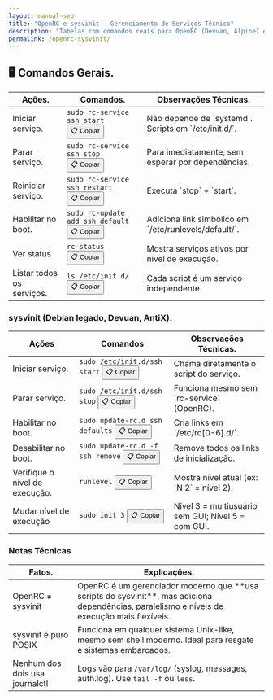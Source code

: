 ```yaml
---
layout: manual-seo
title: "OpenRC e sysvinit – Gerenciamento de Serviços Técnico"
description: "Tabelas com comandos reais para OpenRC (Devuan, Alpine) e sysvinit (Debian legado) — sem systemd, só utilidade prática."
permalink: /openrc-sysvinit/
---
```



<section>

<h2>🖥 Comandos Gerais.</h2>



<table class="evergreen-table">
  <thead>
    <tr>
      <th>Ações.</th>
      <th>Comandos.</th>
      <th>Observações Técnicas.</th>
    </tr>
  </thead>
  <tbody>
    <tr>
      <td data-label="Ação">Iniciar serviço.</td>
      <td data-label="Comando">
        <code>sudo rc-service ssh start</code>
        <button class="copy-btn" data-command="sudo rc-service ssh start">📋 Copiar</button>
      </td>
      <td data-label="Observação Técnica">Não depende de `systemd`. Scripts em `/etc/init.d/`.</td>
    </tr>
    <tr>
      <td data-label="Ação">Parar serviço.</td>
      <td data-label="Comando">
        <code>sudo rc-service ssh stop</code>
        <button class="copy-btn" data-command="sudo rc-service ssh stop">📋 Copiar</button>
      </td>
      <td data-label="Observação Técnica">Para imediatamente, sem esperar por dependências.</td>
    </tr>
    <tr>
      <td data-label="Ação">Reiniciar serviço.</td>
      <td data-label="Comando">
        <code>sudo rc-service ssh restart</code>
        <button class="copy-btn" data-command="sudo rc-service ssh restart">📋 Copiar</button>
      </td>
      <td data-label="Observação Técnica">Executa `stop` + `start`.</td>
    </tr>
    <tr>
      <td data-label="Ação">Habilitar no boot.</td>
      <td data-label="Comando">
        <code>sudo rc-update add ssh default</code>
        <button class="copy-btn" data-command="sudo rc-update add ssh default">📋 Copiar</button>
      </td>
      <td data-label="Observação Técnica">Adiciona link simbólico em `/etc/runlevels/default/`.</td>
    </tr>
    <tr>
      <td data-label="Ação">Ver status</td>
      <td data-label="Comando">
        <code>rc-status</code>
        <button class="copy-btn" data-command="rc-status">📋 Copiar</button>
      </td>
      <td data-label="Observação Técnica">Mostra serviços ativos por nível de execução.</td>
    </tr>
    <tr>
      <td data-label="Ação">Listar todos os serviços.</td>
      <td data-label="Comando">
        <code>ls /etc/init.d/</code>
        <button class="copy-btn" data-command="ls /etc/init.d/">📋 Copiar</button>
      </td>
      <td data-label="Observação Técnica">Cada script é um serviço independente.</td>
    </tr>
  </tbody>
</table>

<h3 id="sysvinit">sysvinit (Debian legado, Devuan, AntiX).</h3>
<table class="evergreen-table">
  <thead>
    <tr>
      <th>Ações</th>
      <th>Comandos</th>
      <th>Observações Técnicas.</th>
    </tr>
  </thead>
  <tbody>
    <tr>
      <td data-label="Ação">Iniciar serviço.</td>
      <td data-label="Comando">
        <code>sudo /etc/init.d/ssh start</code>
        <button class="copy-btn" data-command="sudo /etc/init.d/ssh start">📋 Copiar</button>
      </td>
      <td data-label="Observação Técnica">Chama diretamente o script do serviço.</td>
    </tr>
    <tr>
      <td data-label="Ação">Parar serviço.</td>
      <td data-label="Comando">
        <code>sudo /etc/init.d/ssh stop</code>
        <button class="copy-btn" data-command="sudo /etc/init.d/ssh stop">📋 Copiar</button>
      </td>
      <td data-label="Observação Técnica">Funciona mesmo sem `rc-service` (OpenRC).</td>
    </tr>
    <tr>
      <td data-label="Ação">Habilitar no boot.</td>
      <td data-label="Comando">
        <code>sudo update-rc.d ssh defaults</code>
        <button class="copy-btn" data-command="sudo update-rc.d ssh defaults">📋 Copiar</button>
      </td>
      <td data-label="Observação Técnica">Cria links em `/etc/rc[0-6].d/`.</td>
    </tr>
    <tr>
      <td data-label="Ação">Desabilitar no boot.</td>
      <td data-label="Comando">
        <code>sudo update-rc.d -f ssh remove</code>
        <button class="copy-btn" data-command="sudo update-rc.d -f ssh remove">📋 Copiar</button>
      </td>
      <td data-label="Observação Técnica">Remove todos os links de inicialização.</td>
    </tr>
    <tr>
      <td data-label="Ação">Verifique o nível de execução.</td>
      <td data-label="Comando">
        <code>runlevel</code>
        <button class="copy-btn" data-command="runlevel">📋 Copiar</button>
      </td>
      <td data-label="Observação Técnica">Mostra nível atual (ex: `N 2` = nível 2).</td>
    </tr>
    <tr>
      <td data-label="Ação">Mudar nível de execução</td>
      <td data-label="Comando">
        <code>sudo init 3</code>
        <button class="copy-btn" data-command="sudo init 3">📋 Copiar</button>
      </td>
      <td data-label="Observação Técnica">Nível 3 = multiusuário sem GUI; Nível 5 = com GUI.</td>
    </tr>
  </tbody>
</table>

<h3 id="notas">Notas Técnicas</h3>
<table class="evergreen-table">
  <thead>
    <tr>
      <th>Fatos.</th>
      <th>Explicações.</th>
    </tr>
  </thead>
  <tbody>
    <tr>
      <td data-label="Fato">OpenRC ≠ sysvinit</td>
      <td data-label="Explicação">OpenRC é um gerenciador moderno que **usa scripts do sysvinit**, mas adiciona dependências, paralelismo e níveis de execução mais flexíveis.</td>
    </tr>
    <tr>
      <td data-label="Fato">sysvinit é puro POSIX</td>
      <td data-label="Explicação">Funciona em qualquer sistema Unix-like, mesmo sem shell moderno. Ideal para resgate e sistemas embarcados.</td>
    </tr>
    <tr>
      <td data-label="Fato">Nenhum dos dois usa journalctl</td>
      <td data-label="Explicação">Logs vão para <code>/var/log/</code> (syslog, messages, auth.log). Use <code>tail -f</code> ou <code>less</code>.</td>
    </tr>
  </tbody>
</table>
</section>
